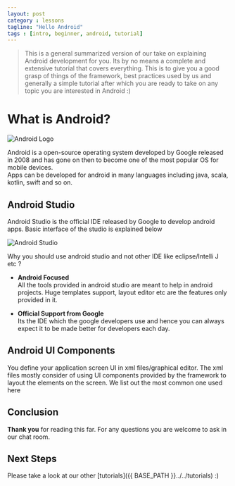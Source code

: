 ```yaml
---
layout: post
category : lessons
tagline: "Hello Android"
tags : [intro, beginner, android, tutorial]
---
```


> This is a general summarized version of our take on explaining Android development for you. Its by no means a complete and extensive tutorial that covers everything. This is to give you a good grasp of things of the framework, best practices used by us and generally a simple tutorial after which you are ready to take on any topic you are interested in Android :)

# What is Android?

![Android Logo](http://i.imgur.com/jK415Ks.png)

Android is a open-source operating system developed by Google released in 2008 and has gone on then to become one of the most popular OS for mobile devices.  
Apps can be developed for android in many languages including java, scala, kotlin, swift and so on.


## Android Studio

Android Studio is the official IDE released by Google to develop android apps. Basic interface of the studio is explained below

![Android Studio](http://i.imgur.com/wCvWxff.jpg)

Why you should use android studio and not other IDE like eclipse/Intelli J etc ?

* **Android Focused**  
  All the tools provided in android studio are meant to help in android projects. Huge templates support, layout editor etc are the features only provided in it.   
  
  
* **Official Support from Google**  
  Its the IDE which the google developers use and hence you can always expect it to be made better for developers each day.
  
  
  
## Android UI Components  

You define your application screen UI in xml files/graphical editor. The xml files mostly consider of using UI components provided by the framework to layout the elements on the screen. We list out the most common one used here 


## Conclusion

**Thank you** for reading this far. For any questions you are welcome to ask in our chat room.

## Next Steps

Please take a look at our other [tutorials]({{ BASE_PATH }}../../tutorials) :)